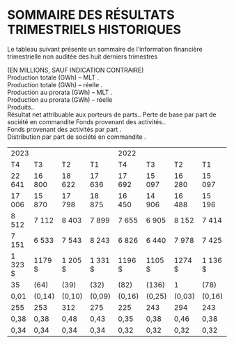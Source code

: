 # SOMMAIRE DES RÉSULTATS TRIMESTRIELS HISTORIQUES

Le tableau suivant présente un sommaire de l’information financière trimestrielle non auditée des huit derniers trimestres

(EN MILLIONS, SAUF INDICATION CONTRAIRE)   
Production totale (GWh) – MLT .   
Production totale (GWh) – réelle .   
Production au prorata (GWh) – MLT .   
Production au prorata (GWh) – réelle   
Produits..   
Résultat net attribuable aux porteurs de parts.. Perte de base par part de société en commandite Fonds provenant des activités..   
Fonds provenant des activités par part .   
Distribution par part de société en commandite .

<table><tr><td colspan="4">2023</td><td colspan="4">2022</td></tr><tr><td>T4</td><td>T3</td><td>T2</td><td>T1</td><td>T4</td><td>T3</td><td>T2</td><td>T1</td></tr><tr><td>22 641</td><td>16 800</td><td>18 622</td><td>17 636</td><td>17 692</td><td>15 097</td><td>16 280</td><td>15 097</td></tr><tr><td>17 006</td><td>15 870</td><td>17 798</td><td>18 875</td><td>16 450</td><td>14 906</td><td>16 488</td><td>15 196</td></tr><tr><td>8 512</td><td>7 112</td><td>8 403</td><td>7 899</td><td>7 655</td><td>6 905</td><td>8 152</td><td>7 414</td></tr><tr><td>7 151</td><td>6 533</td><td>7 543</td><td>8 243</td><td>6 826</td><td>6 440</td><td>7 978</td><td>7 425</td></tr><tr><td>1 323 $</td><td>1179 $</td><td>1 205 $</td><td>1 331 $</td><td>1196 $</td><td>1105 $</td><td>1274 $</td><td>1 136 $</td></tr><tr><td>35</td><td>(64)</td><td>(39)</td><td>(32)</td><td>(82)</td><td>(136)</td><td>1</td><td>(78)</td></tr><tr><td>0,01</td><td>(0,14)</td><td>(0,10)</td><td>(0,09)</td><td>(0,16)</td><td>(0,25)</td><td>(0,03)</td><td>(0,16)</td></tr><tr><td>255</td><td>253</td><td>312</td><td>275</td><td>225</td><td>243</td><td>294</td><td>243</td></tr><tr><td>0,38</td><td>0,38</td><td>0,48</td><td>0,43</td><td>0,35</td><td>0,38</td><td>0,46</td><td>0,38</td></tr><tr><td>0,34</td><td>0,34</td><td>0,34</td><td>0,34</td><td>0,32</td><td>0,32</td><td>0,32</td><td>0,32</td></tr></table>